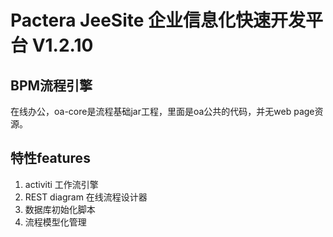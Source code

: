 # Pactera JeeSite 企业信息化快速开发平台 V1.2.10

## BPM流程引擎
在线办公，oa-core是流程基础jar工程，里面是oa公共的代码，并无web page资源。

## 特性features
1.	activiti 工作流引擎
2.	REST diagram 在线流程设计器
3.	数据库初始化脚本
4.	流程模型化管理

